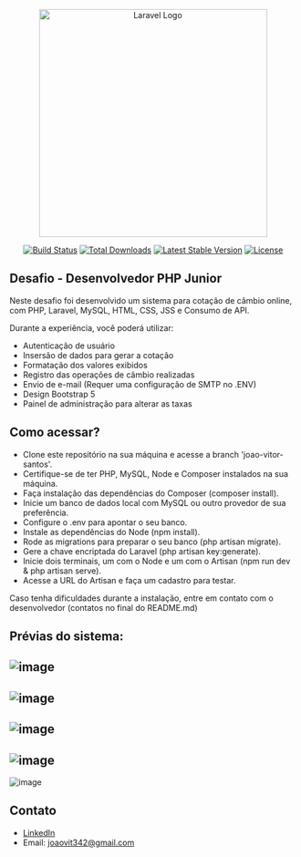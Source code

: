 <p align="center"><a href="https://laravel.com" target="_blank"><img src="https://raw.githubusercontent.com/laravel/art/master/logo-lockup/5%20SVG/2%20CMYK/1%20Full%20Color/laravel-logolockup-cmyk-red.svg" width="400" alt="Laravel Logo"></a></p>

<p align="center">
<a href="https://github.com/laravel/framework/actions"><img src="https://github.com/laravel/framework/workflows/tests/badge.svg" alt="Build Status"></a>
<a href="https://packagist.org/packages/laravel/framework"><img src="https://img.shields.io/packagist/dt/laravel/framework" alt="Total Downloads"></a>
<a href="https://packagist.org/packages/laravel/framework"><img src="https://img.shields.io/packagist/v/laravel/framework" alt="Latest Stable Version"></a>
<a href="https://packagist.org/packages/laravel/framework"><img src="https://img.shields.io/packagist/l/laravel/framework" alt="License"></a>
</p>

## Desafio - Desenvolvedor PHP Junior

Neste desafio foi desenvolvido um sistema para cotação de câmbio online, com PHP, Laravel, MySQL, HTML, CSS, JSS e Consumo de API.

Durante a experiência, você poderá utilizar:
- Autenticação de usuário
- Insersão de dados para gerar a cotação
- Formatação dos valores exibidos
- Registro das operações de câmbio realizadas
- Envio de e-mail (Requer uma configuração de SMTP no .ENV)
- Design Bootstrap 5
- Painel de administração para alterar as taxas



## Como acessar?

- Clone este repositório na sua máquina e acesse a branch 'joao-vitor-santos'.
- Certifique-se de ter PHP, MySQL, Node e Composer instalados na sua máquina.
- Faça instalação das dependências do Composer (composer install).
- Inicie um banco de dados local com MySQL ou outro provedor de sua preferência.
- Configure o .env para apontar o seu banco.
- Instale as dependências do Node (npm install).
- Rode as migrations para preparar o seu banco (php artisan migrate).
- Gere a chave encriptada do Laravel (php artisan key:generate).
- Inicie dois terminais, um com o Node e um com o Artisan (npm run dev & php artisan serve).
- Acesse a URL do Artisan e faça um cadastro para testar.

Caso tenha dificuldades durante a instalação, entre em contato com o desenvolvedor (contatos no final do README.md)

## Prévias do sistema:

![image](https://github.com/user-attachments/assets/65d3202f-a243-4b2f-8c35-e4be0bc5d4e2)
-
![image](https://github.com/user-attachments/assets/33bede0f-c58b-4711-b088-3f5ab6f2e16d)
-
![image](https://github.com/user-attachments/assets/b0ea5b3a-23b8-44f1-83cc-d3a871b487da)
-
![image](https://github.com/user-attachments/assets/d1b768aa-e4af-47ad-8773-f759e52b74d5)
-
![image](https://github.com/user-attachments/assets/6cd75da4-3985-44da-bea5-bcc7352f29c7)

## Contato

- <a href="https://www.linkedin.com/in/jo%C3%A3o-santos-3b02a5220/">LinkedIn</a>
- Email: joaovit342@gmail.com



